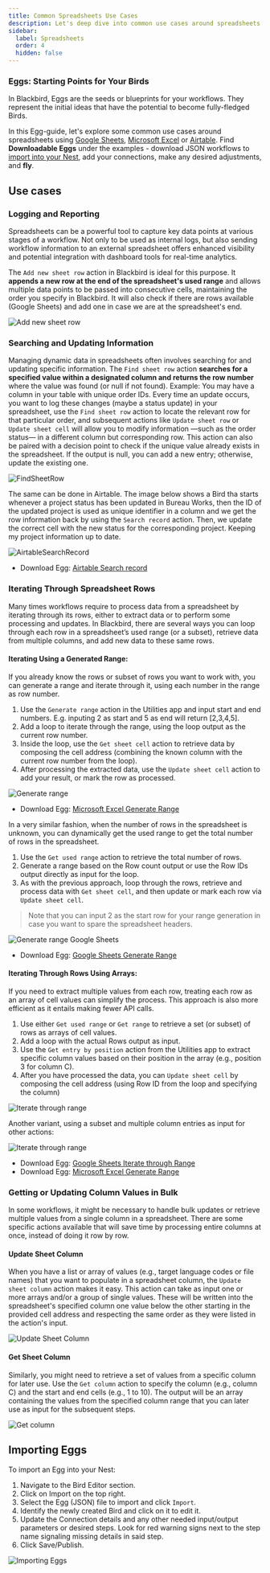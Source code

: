 ```yaml
---
title: Common Spreadsheets Use Cases
description: Let's deep dive into common use cases around spreadsheets
sidebar:
  label: Spreadsheets
  order: 4
  hidden: false
---
```


### Eggs: Starting Points for Your Birds

In Blackbird, Eggs are the seeds or blueprints for your workflows. They represent the initial ideas that have the potential to become fully-fledged Birds.

In this Egg-guide, let's explore some common use cases around spreadsheets using [Google Sheets](https://docs.blackbird.io/apps/google-sheets/), [Microsoft Excel](https://docs.blackbird.io/apps/microsoft-excel/) or [Airtable](https://docs.blackbird.io/apps/airtable/). Find **Downloadable Eggs** under the examples - download JSON workflows to [import into your Nest](https://docs.blackbird.io/eggs/spreadsheets/#importing-eggs), add your connections, make any desired adjustments, and **fly**.

## Use cases

### Logging and Reporting

Spreadsheets can be a powerful tool to capture key data points at various stages of a workflow. Not only to be used as internal logs, but also sending workflow information to an external spreadsheet offers enhanced visibility and potential integration with dashboard tools for real-time analytics.

The `Add new sheet row` action in Blackbird is ideal for this purpose. It **appends a new row at the end of the spreadsheet's used range** and allows multiple data points to be passed into consecutive cells, maintaining the order you specify in Blackbird. It will also check if there are rows available (Google Sheets) and add one in case we are at the spreadsheet's end. 

![Add new sheet row](~/assets/docs/eggs/AddNewSheetRow.png)

### Searching and Updating Information

Managing dynamic data in spreadsheets often involves searching for and updating specific information. The `Find sheet row` action **searches for a specified value within a designated column and returns the row number** where the value was found (or null if not found).
Example: You may have a column in your table with unique order IDs. Every time an update occurs, you want to log these changes (maybe a status update) in your spreadsheet, use the `Find sheet row` action to locate the relevant row for that particular order, and subsequent actions like `Update sheet row` or `Update sheet cell` will allow you to modify information —such as the order status— in a different column but corresponding row.
This action can also be paired with a decision point to check if the unique value already exists in the spreadsheet. If the output is null, you can add a new entry; otherwise, update the existing one.

![FindSheetRow](~/assets/docs/eggs/FindSheetRow.png)

The same can be done in Airtable. The image below shows a Bird tha starts whenever a project status has been updated in Bureau Works, then the ID of the updated project is used as unique identifier in a column and we get the row information back by using the `Search record` action. Then, we update the correct cell with the new status for the corresponding project. Keeping my project information up to date. 

![AirtableSearchRecord](~/assets/docs/eggs/AirtableSearchRecord.png)

- Download Egg: <a href="https://docs.blackbird.io/downloads/Bureau_Works_to_Airtable.json" download>Airtable Search record</a>

### Iterating Through Spreadsheet Rows

Many times workflows require to process data from a spreadsheet by iterating through its rows, either to extract data or to perform some processing and updates. In Blackbird, there are several ways you can loop through each row in a spreadsheet’s used range (or a subset), retrieve data from multiple columns, and add new data to these same rows.

#### Iterating Using a Generated Range:
If you already know the rows or subset of rows you want to work with, you can generate a range and iterate through it, using each number in the range as row number. 
1. Use the `Generate range` action in the Utilities app and input start and end numbers. E.g. inputing 2 as start and 5 as end will return [2,3,4,5].
2. Add a loop to iterate through the range, using the loop output as the current row number.
3. Inside the loop, use the `Get sheet cell` action to retrieve data by composing the cell address (combining the known column with the current row number from the loop).
4. After processing the extracted data, use the `Update sheet cell` action to add your result, or mark the row as processed.

![Generate range](~/assets/docs/eggs/GenerateRange.png)

- Download Egg: <a href="https://docs.blackbird.io/downloads/excel_generate_range.json" download>Microsoft Excel Generate Range</a>

In a very similar fashion, when the number of rows in the spreadsheet is unknown, you can dynamically get the used range to get the total number of rows in the spreadsheet.

1. Use the `Get used range` action to retrieve the total number of rows.
2. Generate a range based on the Row count output or use the Row IDs output directly as input for the loop.
3. As with the previous approach, loop through the rows, retrieve and process data with `Get sheet cell`, and then update or mark each row via `Update sheet cell`.

> Note that you can input 2 as the start row for your range generation in case you want to spare the spreadsheet headers.

![Generate range Google Sheets](~/assets/docs/eggs/GenerateRange2.png)

- Download Egg: <a href="https://docs.blackbird.io/downloads/google_sheets_generate_range.json" download>Google Sheets Generate Range</a>

#### Iterating Through Rows Using Arrays:
If you need to extract multiple values from each row, treating each row as an array of cell values can simplify the process. This approach is also more efficient as it entails making fewer API calls. 

1. Use either `Get used range` or `Get range` to retrieve a set (or subset) of rows as arrays of cell values.
2. Add a loop with the actual Rows output as input.
3. Use the `Get entry by position` action from the Utilities app to extract specific column values based on their position in the array (e.g., position 3 for column C).
4. After you have processed the data, you can `Update sheet cell` by composing the cell address (using Row ID from the loop and specifying the column)

![Iterate through range](~/assets/docs/eggs/IterateThroughRangeSheets.png)

Another variant, using a subset and multiple column entries as input for other actions:

![Iterate through range](~/assets/docs/eggs/IterateThroughRangeExcel.png)

- Download Egg: <a href="https://docs.blackbird.io/downloads/google_sheets_iterate_through_range.json" download>Google Sheets Iterate through Range</a>
- Download Egg: <a href="https://docs.blackbird.io/downloads/microsoft_excel_iterate_through_range.json.json" download>Microsoft Excel Generate Range</a>

### Getting or Updating Column Values in Bulk
In some workflows, it might be necessary to handle bulk updates or retrieve multiple values from a single column in a spreadsheet. There are some specific actions available that will save time by processing entire columns at once, instead of doing it row by row.

#### Update Sheet Column
When you have a list or array of values (e.g., target language codes or file names) that you want to populate in a spreadsheet column, the `Update sheet column` action makes it easy. This action can take as input one or more arrays and/or a group of single values. These will be written into the spreadsheet's specified column one value below the other starting in the provided cell address and respecting the same order as they were listed in the action's input.

![Update Sheet Column](~/assets/docs/eggs/Update-sheet-column.png)

#### Get Sheet Column

Similarly, you might need to retrieve a set of values from a specific column for later use. Use the `Get column` action to specify the column (e.g., column C) and the start and end cells (e.g., 1 to 10). The output will be an array containing the values from the specified column range that you can later use as input for the subsequent steps.

![Get column](~/assets/docs/eggs/GetColumn.png)

## Importing Eggs

To import an Egg into your Nest:

1. Navigate to the Bird Editor section.
2. Click on Import on the top right.
3. Select the Egg (JSON) file to import and click `Import`.
4. Identify the newly created Bird and click on it to edit it.
5. Update the Connection details and any other needed input/output parameters or desired steps. Look for red warning signs next to the step name signaling missing details in said step.
6. Click Save/Publish.

![Importing Eggs](~/assets/docs/eggs/ImportEggs.gif)
